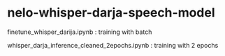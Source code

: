 # nelo-whisper-darja-speech-model
finetune_whisper_darija.ipynb : training with batch

whisper_darja_inference_cleaned_2epochs.ipynb : training with 2 epochs
